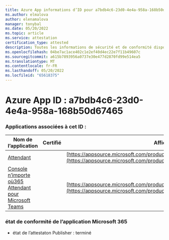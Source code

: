 ```yaml
---
title: Azure App informations d’ID pour a7bdb4c6-23d0-4e4a-958a-168b50d67465
ms.author: elmalova
author: elenamalova
manager: tonybal
ms.date: 05/20/2022
ms.topic: article
ms.service: attestation
certification_type: attested
description: Toutes les informations de sécurité et de conformité disponibles pour a7bdb4c6-23d0-4e4a-958a-168b50d67465.
ms.openlocfilehash: 04be7ac1ace402c1e2ef40d4ec22e7f11b49607c
ms.sourcegitcommit: a615b7893956a0737e30e477d2870fd99e514ea5
ms.translationtype: MT
ms.contentlocale: fr-FR
ms.lasthandoff: 05/20/2022
ms.locfileid: "65618375"
---
```

# <a name="azure-app-id-a7bdb4c6-23d0-4e4a-958a-168b50d67465"></a>Azure App ID : a7bdb4c6-23d0-4e4a-958a-168b50d67465


### <a name="apps-associated-with-this-id"></a>Applications associées à cet ID :
| **Nom de l’application** | **Certifié** | **Afficher dans AppSource** |
|--------------|---------------|-----------------------|
| [Attendant](../forward/WA200003780.md) |  | [https://appsource.microsoft.com/product/office/WA200003780](https://appsource.microsoft.com/product/office/WA200003780) |
| [Console n’importe où365 Attendant pour Microsoft Teams](../forward/workstreampeople.attendantconsoleformsftteams.md) |  | [https://appsource.microsoft.com/product/office/workstreampeople.attendantconsoleformsftteams](https://appsource.microsoft.com/product/office/workstreampeople.attendantconsoleformsftteams) |

### <a name="microsoft-365-app-compliance-status"></a>état de conformité de l’application Microsoft 365
- état de l’attestaton Publisher : terminé
